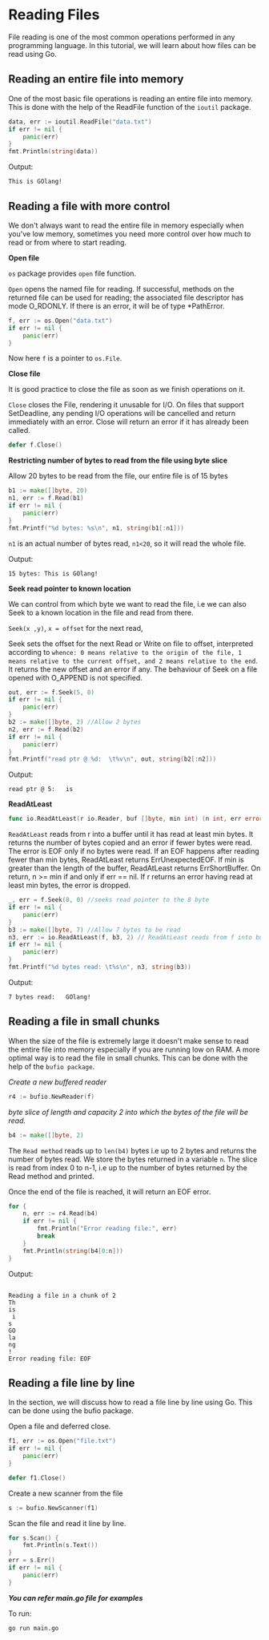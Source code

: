 # Reading Files

File reading is one of the most common operations performed in any programming language. In this tutorial, we will learn about how files can be read using Go.

## Reading an entire file into memory

One of the most basic file operations is reading an entire file into memory. This is done with the help of the ReadFile function of the `ioutil` package.

```go
data, err := ioutil.ReadFile("data.txt")
if err != nil {
    panic(err)
}
fmt.Println(string(data))
```

Output:

```
This is GOlang!
```

## Reading a file with more control

We don't always want to read the entire file in memory especially when you've low memory, sometimes you need more control over how much to read or from where to start reading.

**Open file**

`os` package provides `open` file function.

`Open` opens the named file for reading. If successful, methods on the returned file can be used for reading; the associated file descriptor has mode O_RDONLY. If there is an error, it will be of type *PathError.

```go
f, err := os.Open("data.txt")
if err != nil {
    panic(err)
}
```

Now here `f` is a pointer to  `os.File`.

**Close file**

It is good practice to close the file as soon as we finish operations on it.

`Close` closes the File, rendering it unusable for I/O. On files that support SetDeadline, any pending I/O operations will be cancelled and return immediately with an error. Close will return an error if it has already been called.

```go
defer f.Close()
```

**Restricting number of bytes to read from the file using byte slice**

Allow 20 bytes to be read from the file, our entire file is of 15 bytes

```go
b1 := make([]byte, 20)
n1, err := f.Read(b1)
if err != nil {
    panic(err)
}
fmt.Printf("%d bytes: %s\n", n1, string(b1[:n1]))
```

`n1` is an actual number of bytes read, `n1<20`, so it will read the whole file.

Output:

```
15 bytes: This is GOlang!
```

**Seek read pointer to known location**

We can control from which byte we want to read the file, i.e we can also Seek to a known location in the file and read from there. 

`Seek(x ,y)`, `x = offset` for the next read,

Seek sets the offset for the next Read or Write on file to offset, interpreted according to `whence: 0 means relative to the origin of the file, 1 means relative to the current offset, and 2 means relative to the end`. It returns the new offset and an error if any. The behaviour of Seek on a file opened with O_APPEND is not specified.

```go
out, err := f.Seek(5, 0)
if err != nil {
    panic(err)
}
b2 := make([]byte, 2) //Allow 2 bytes
n2, err := f.Read(b2)
if err != nil {
    panic(err)
}
fmt.Printf("read ptr @ %d:  \t%v\n", out, string(b2[:n2]))
```

Output:

```
read ptr @ 5:   is
```

**ReadAtLeast**

```go
func io.ReadAtLeast(r io.Reader, buf []byte, min int) (n int, err error)
```

`ReadAtLeast` reads from r into a buffer until it has read at least min bytes. It returns the number of bytes copied and an error if fewer bytes were read. The error is EOF only if no bytes were read. If an EOF happens after reading fewer than min bytes, ReadAtLeast returns ErrUnexpectedEOF. If min is greater than the length of the buffer, ReadAtLeast returns ErrShortBuffer. On return, n >= min if and only if err == nil. If r returns an error having read at least min bytes, the error is dropped.

```go
_, err = f.Seek(8, 0) //seeks read pointer to the 8 byte
if err != nil {
    panic(err)
}
b3 := make([]byte, 7) //Allow 7 bytes to be read
n3, err := io.ReadAtLeast(f, b3, 2) // ReadAtLeast reads from f into buffer b3 until it has read at least 2 bytes.
if err != nil {
    panic(err)
}
fmt.Printf("%d bytes read: \t%s\n", n3, string(b3))
```

Output:

```
7 bytes read:   GOlang!
```

##  Reading a file in small chunks

When the size of the file is extremely large it doesn't make sense to read the entire file into memory especially if you are running low on RAM. A more optimal way is to read the file in small chunks. This can be done with the help of the `bufio package`.

*Create a new buffered reader*

```go
r4 := bufio.NewReader(f)
```

*byte slice of length and capacity 2 into which the bytes of the file will be read.*

```go
b4 := make([]byte, 2)
```

The `Read method` reads up to `len(b4)` bytes i.e up to 2 bytes and returns the number of bytes read. We store the bytes returned in a variable `n`. The slice is read from index 0 to n-1, i.e up to the number of bytes returned by the Read method and printed.

Once the end of the file is reached, it will return an EOF error.

```go
for {
    n, err := r4.Read(b4)
    if err != nil {
        fmt.Println("Error reading file:", err)
        break
    }
    fmt.Println(string(b4[0:n]))
}
```

Output: 

```

Reading a file in a chunk of 2
Th
is
 i
s 
GO
la
ng
!
Error reading file: EOF
```

## Reading a file line by line

In the section, we will discuss how to read a file line by line using Go. This can be done using the bufio package.

Open a file and deferred close.

```go
f1, err := os.Open("file.txt")
if err != nil {
    panic(err)
}

defer f1.Close()
```

Create a new scanner from the file

```go
s := bufio.NewScanner(f1)
```

Scan the file and read it line by line.

```go
for s.Scan() {
    fmt.Println(s.Text())
}
err = s.Err()
if err != nil {
    panic(err)
}
```

***You can refer main.go file for examples***

To run:
```
go run main.go
```